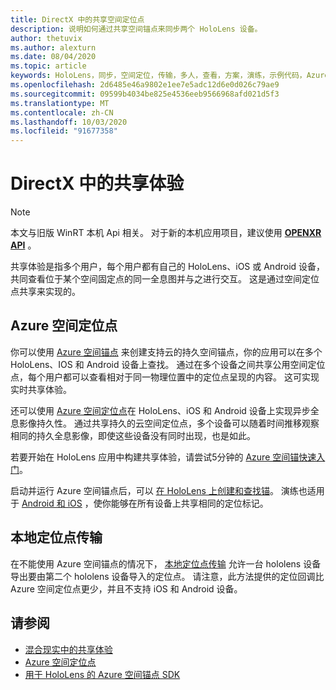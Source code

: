 ```yaml
---
title: DirectX 中的共享空间定位点
description: 说明如何通过共享空间锚点来同步两个 HoloLens 设备。
author: thetuvix
ms.author: alexturn
ms.date: 08/04/2020
ms.topic: article
keywords: HoloLens，同步，空间定位，传输，多人，查看，方案，演练，示例代码，Azure，Azure 空间锚，ASA
ms.openlocfilehash: 2d6485e46a9802e1ee7e5adc12d6e0d026c79ae9
ms.sourcegitcommit: 09599b4034be825e4536eeb9566968afd021d5f3
ms.translationtype: MT
ms.contentlocale: zh-CN
ms.lasthandoff: 10/03/2020
ms.locfileid: "91677358"
---
```

# <a name="shared-experiences-in-directx"></a>DirectX 中的共享体验

> [!NOTE]
> 本文与旧版 WinRT 本机 Api 相关。  对于新的本机应用项目，建议使用 **[OPENXR API](../native/openxr-getting-started.md)** 。

共享体验是指多个用户，每个用户都有自己的 HoloLens、iOS 或 Android 设备，共同查看位于某个空间固定点的同一全息图并与之进行交互。 这是通过空间定位点共享来实现的。

## <a name="azure-spatial-anchors"></a>Azure 空间定位点

你可以使用 <a href="https://docs.microsoft.com/azure/spatial-anchors/overview" target="_blank">Azure 空间锚点</a> 来创建支持云的持久空间锚点，你的应用可以在多个 HoloLens、IOS 和 Android 设备上查找。  通过在多个设备之间共享公用空间定位点，每个用户都可以查看相对于同一物理位置中的定位点呈现的内容。  这可实现实时共享体验。

还可以使用 <a href="https://docs.microsoft.com/azure/spatial-anchors/overview" target="_blank">Azure 空间定位点</a>在 HoloLens、iOS 和 Android 设备上实现异步全息影像持久性。  通过共享持久的云空间定位点，多个设备可以随着时间推移观察相同的持久全息影像，即使这些设备没有同时出现，也是如此。

若要开始在 HoloLens 应用中构建共享体验，请尝试5分钟的 <a href="https://docs.microsoft.com/azure/spatial-anchors/quickstarts/get-started-hololens" target="_blank">Azure 空间锚快速入门</a>。

启动并运行 Azure 空间锚点后，可以 <a href="https://docs.microsoft.com/azure/spatial-anchors/concepts/create-locate-anchors-cpp-winrt" target="_blank">在 HoloLens 上创建和查找锚</a>。  演练也适用于 <a href="https://docs.microsoft.com/azure/spatial-anchors/create-locate-anchors-overview" target="_blank">Android 和 iOS</a> ，使你能够在所有设备上共享相同的定位标记。

## <a name="local-anchor-transfers"></a>本地定位点传输

在不能使用 Azure 空间锚点的情况下， [本地定位点传输](../../out-of-scope/local-anchor-transfers-in-directx.md) 允许一台 hololens 设备导出要由第二个 hololens 设备导入的定位点。  请注意，此方法提供的定位回调比 Azure 空间定位点更少，并且不支持 iOS 和 Android 设备。

## <a name="see-also"></a>请参阅
* [混合现实中的共享体验](shared-experiences-in-mixed-reality.md)
* <a href="https://docs.microsoft.com/azure/spatial-anchors" target="_blank">Azure 空间定位点</a>
* <a href="https://docs.microsoft.com/cpp/api/spatial-anchors/winrt/" target="_blank">用于 HoloLens 的 Azure 空间锚点 SDK</a>